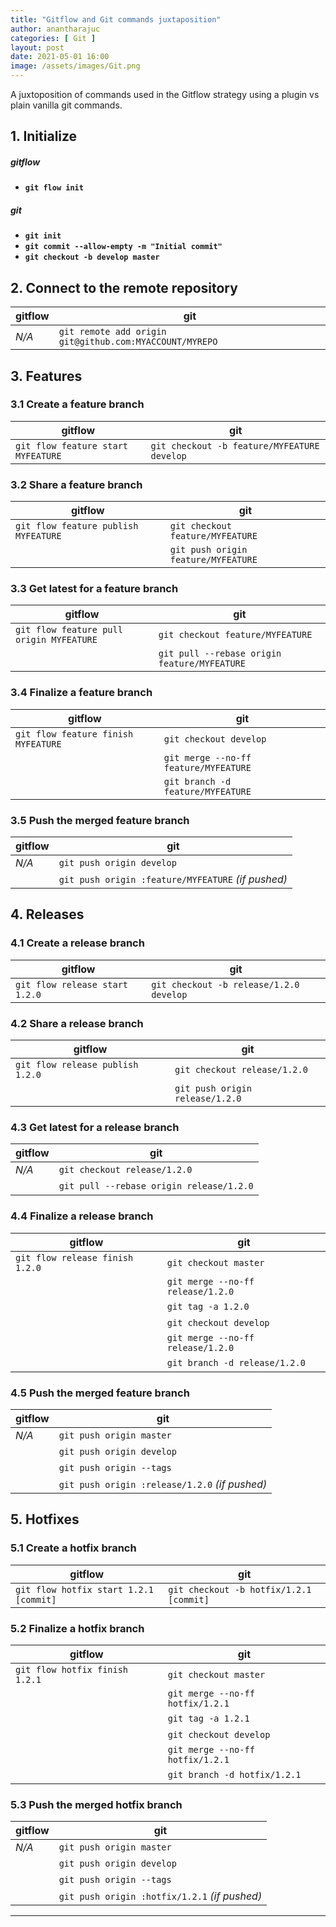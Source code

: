 ```yaml
---
title: "Gitflow and Git commands juxtaposition"
author: anantharajuc
categories: [ Git ]
layout: post
date: 2021-05-01 16:00
image: /assets/images/Git.png
---
```


A juxtoposition of commands used in the Gitflow strategy using a plugin vs plain vanilla git commands.

## 1. Initialize

##### gitflow

*	**`git flow init`**  

##### git

*	**`git init`**  
*	**`git commit --allow-empty -m "Initial commit"`**  
*	**`git checkout -b develop master`**  

## 2. Connect to the remote repository

gitflow | git
--------|-----
_N/A_ | `git remote add origin git@github.com:MYACCOUNT/MYREPO`


## 3. Features

### 3.1 Create a feature branch

gitflow | git
--------|-----
`git flow feature start MYFEATURE` | `git checkout -b feature/MYFEATURE develop`


### 3.2 Share a feature branch

gitflow | git
--------|-----
`git flow feature publish MYFEATURE` | `git checkout feature/MYFEATURE`
&nbsp; | `git push origin feature/MYFEATURE`


### 3.3 Get latest for a feature branch

gitflow | git
--------|-----
`git flow feature pull origin MYFEATURE` | `git checkout feature/MYFEATURE`
&nbsp; | `git pull --rebase origin feature/MYFEATURE`


### 3.4 Finalize a feature branch

gitflow | git
--------|-----
`git flow feature finish MYFEATURE` | `git checkout develop`
&nbsp; | `git merge --no-ff feature/MYFEATURE`
&nbsp; | `git branch -d feature/MYFEATURE`


### 3.5 Push the merged feature branch

gitflow | git
--------|-----
_N/A_ | `git push origin develop`
&nbsp; | `git push origin :feature/MYFEATURE` _(if pushed)_


## 4. Releases

### 4.1 Create a release branch

gitflow | git
--------|-----
`git flow release start 1.2.0` | `git checkout -b release/1.2.0 develop`


### 4.2 Share a release branch

gitflow | git
--------|-----
`git flow release publish 1.2.0` | `git checkout release/1.2.0`
&nbsp; | `git push origin release/1.2.0`


### 4.3 Get latest for a release branch

gitflow | git
--------|-----
_N/A_ | `git checkout release/1.2.0`
&nbsp; | `git pull --rebase origin release/1.2.0`


### 4.4 Finalize a release branch

gitflow | git
--------|-----
`git flow release finish 1.2.0` | `git checkout master`
&nbsp; | `git merge --no-ff release/1.2.0`
&nbsp; | `git tag -a 1.2.0`
&nbsp; | `git checkout develop`
&nbsp; | `git merge --no-ff release/1.2.0`
&nbsp; | `git branch -d release/1.2.0`


### 4.5 Push the merged feature branch

gitflow | git
--------|-----
_N/A_ | `git push origin master`
&nbsp; | `git push origin develop`
&nbsp; | `git push origin --tags`
&nbsp; | `git push origin :release/1.2.0` _(if pushed)_


## 5. Hotfixes

### 5.1 Create a hotfix branch

gitflow | git
--------|-----
`git flow hotfix start 1.2.1 [commit]` | `git checkout -b hotfix/1.2.1 [commit]`


### 5.2 Finalize a hotfix branch

gitflow | git
--------|-----
`git flow hotfix finish 1.2.1` | `git checkout master`
&nbsp; | `git merge --no-ff hotfix/1.2.1`
&nbsp; | `git tag -a 1.2.1`
&nbsp; | `git checkout develop`
&nbsp; | `git merge --no-ff hotfix/1.2.1`
&nbsp; | `git branch -d hotfix/1.2.1`


### 5.3 Push the merged hotfix branch

gitflow | git
--------|-----
_N/A_ | `git push origin master`
&nbsp; | `git push origin develop`
&nbsp; | `git push origin --tags`
&nbsp; | `git push origin :hotfix/1.2.1` _(if pushed)_

---